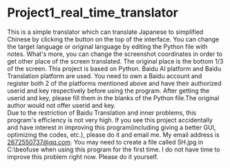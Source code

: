 # Project1_real_time_translator
This is a simple translator which can translate Japanese to simplified Chinese by clicking the button on the top of the interface. 
You can change the target language or original language by editing the Python file with notes. What's more, you can change the screenshot coordinates in order to get other place of the screen translated. The original place is the bottom 1/3 of the screen.
This project is based on Python. Baidu AI platform and Baidu Translation platform are used.  You need to own a Baidu account and register both 2 of the platforms mentioned above and have their authorized userid and key respectively before using the program. After getting the userid and key, please fill them in the blanks of the Python file.The original author would not offer userid and key.  
Due to the restriction of Baidu Translation  and inner problems, this program's efficiency is not very high. If you see this project accidentally and have interest in improving this program(including giving a better GUI, optimizing the codes, etc.), please do it and email me. My email address is 2672550737@qq.com.
You may need to create a file called SH.jpg in C:\beofuse when using this program for the first time. I do not have time to improve this problem right now. Please do it yourself.
